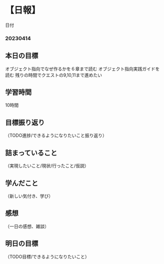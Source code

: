# 【日報】
日付
### 20230414
## 本日の目標
オブジェクト指向でなぜ作るかを６章まで読む
オブジェクト指向実践ガイドを読む
残りの時間でクエストの9,10,11まで進めたい
## 学習時間
10時間
## 目標振り返り
（TODO進捗/できるようになりたいこと振り返り）

## 詰まっていること
（実現したいこと/現状/行ったこと/仮説）

## 学んだこと
（新しい気付き、学び）

## 感想
（一日の感想、雑談）

## 明日の目標
（TODO目標/できるようになりたいこと）